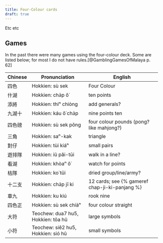 ```yaml
---
title: Four-Colour cards
draft: true
---
```


Etc etc

## Games

In the past there were many games using the four-colour deck. Some are listed
below; for most I do not have rules.[@GamblingGamesOfMalaya p. 62]

<table class="table">
<thead>
<tr>
<th>Chinese</th>
<th>Pronunciation</th>
<th>English</th>
</tr>
</thead>
<tbody class="table-group-divider">

<tr>
<td><span lang="zh">四色</span></td>
<td>Hokkien: <span lang="nan-Latn">sù sek</span></td>
<td>Four Colour</td>
</tr>

<tr>
<td><span lang="zh">什湖</span></td>
<td>Hokkien: <span lang="nan-Latn">cha̍p ô͘</span></td>
<td>ten points</td>
</tr>

<tr>
<td><span lang="zh">添將</span></td>
<td>Hokkien: <span lang="nan-Latn">thiⁿ chiòng</span></td>
<td>add generals?</td>
</tr>


<tr>
<td><span lang="zh">九湖十</span></td>
<td>Hokkien: <span lang="nan-Latn">káu ô͘ cha̍p</span></td>
<td>nine points ten</td>
</tr>

<tr>
<td><span lang="zh">四色磅</span></td>
<td>Hokkien: <span lang="nan-Latn">sù sek pǒng</span></td>
<td>four colour pounds (pong? like mahjong?)</td>
</tr>

<tr>
<td><span lang="zh">三角</span></td>
<td>Hokkien: <span lang="nan-Latn">saⁿ-kak</span></td>
<td>triangle</td>
</tr>

<tr>
<td><span lang="zh">對仔</span></td>
<td>Hokkien: <span lang="nan-Latn">tùi kiáⁿ</span></td>
<td>small pairs</td>
</tr>

<tr>
<td><span lang="zh">遊排隊</span></td>
<td>Hokkien: <span lang="nan-Latn">iû pâi-tūi</span></td>
<td>walk in a line?</td>
</tr>

<tr>
<td><span lang="zh">看湖</span></td>
<td>Hokkien: <span lang="nan-Latn">khòaⁿ ô͘</span></td>
<td>watch for points</td>
</tr>

<tr>
<td><span lang="zh">枯隊</span></td>
<td>Hokkien: <span lang="nan-Latn">ko͘ tūi</span></td>
<td>dried group/line/army?</td>
</tr>

<tr>
<td><span lang="zh">十二支</span></td>
<td>Hokkien: <span lang="nan-Latn">cha̍p jī ki</span></td>
<td>12 cards; see {% gameref chap-ji-ki-panjang %}</td>
</tr>

<tr>
<td><span lang="zh">車九</span></td>
<td>Hokkien: <span lang="nan-Latn">ku kiú</span></td>
<td>rook nine</td>
</tr>

<tr>
<td><span lang="zh">四色正</span></td>
<td>Hokkien: <span lang="nan-Latn">sù sek chiàⁿ</span></td>
<td>four colour straight</td>
</tr>

<tr>
<td><span lang="zh">大符</span></td>
<td>Teochew: <span lang="tws-Latn">dua7 hu5</span>, Hokkien: <span lang="nan-Latn">tōa hû</span></td>
<td>large symbols</td>
</tr>

<tr>
<td><span lang="zh">小符</span></td>
<td>Teochew: <span lang="tws-Latn">siê2 hu5</span>, Hokkien: <span lang="nan-Latn">sió hû</span></td>
<td>small symbols</td>
</tr>

</tbody>
</table>
